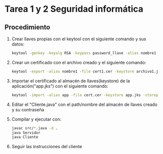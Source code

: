 # Tarea 1 y 2 Seguridad informática

## Procedimiento

1. Crear llaves propias con el keytool con el siguiente comando y sus datos:

   ```bash
   keytool -genkey -keyalg RSA -keypass password_llave -alias nombre1 -storepass password_almacen -keystore archivo1.jks
   ```

2. Crear un certificado con el archivo creado y el siguiente comando:

   ```bash
   keytool -export -alias nombre1 -file cert1.cer -keystore archivo1.jks
   ```

3. Importar el certificado al almacén de llaves(keystore) de la aplicación("app.jks") con el siguiente comando:

   ```bash
   keytool -import -alias app -file cert.cer -keystore app.jks -storepass password_almacen
   ```

4. Editar el "Cliente.java" con el path/nombre del almacén de llaves creado y su contraseña

5. Compilar y ejecutar con: 

   ```bash
   javac src/*.java -d .
   java Servidor
   java Cliente
   ```

6. Seguir las instrucciones del cliente